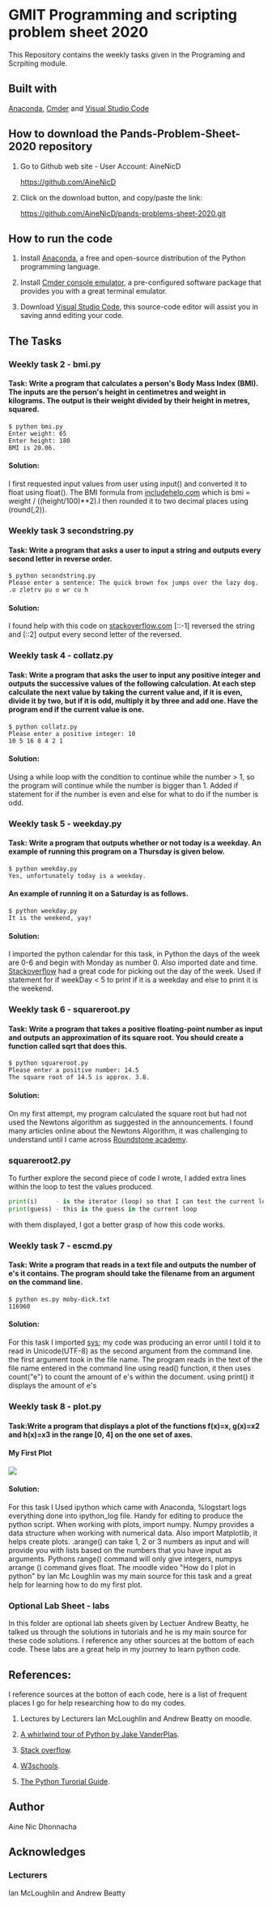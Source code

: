 # GMIT Programming and scripting problem sheet 2020

This Repository contains the weekly tasks given in the Programing and Scrpiting module.

## Built with

[Anaconda](https://www.anaconda.com/), 
[Cmder](https://cmder.net/) and
[Visual Studio Code](https://code.visualstudio.com/)

## How to download the Pands-Problem-Sheet-2020 repository

1. Go to Github web site - User Account: AineNicD

   https://github.com/AineNicD

2. Click on the download button, and copy/paste the link:

   https://github.com/AineNicD/pands-problems-sheet-2020.git

## How to run the code

1. Install [Anaconda](https://www.anaconda.com/distribution/), a free and open-source distribution of the Python programming language.

2. Install [Cmder console emulator](https://cmder.net/), a pre-configured software package that provides you with a great terminal emulator.

3. Download [Visual Studio Code](https://code.visualstudio.com/), this source-code editor will assist you in saving annd editing your code.


## The Tasks 

### Weekly task 2 - bmi.py

#### Task: Write a program that calculates a person's Body Mass Index (BMI). The inputs are the person's height in centimetres and weight in kilograms. The output is their weight divided by their height in metres, squared.

~~~
$ python bmi.py
Enter weight: 65
Enter height: 180
BMI is 20.06.
~~~

#### Solution: 
I first requested input values from user using input() and converted it to float using float().
The BMI formula from  [includehelp.com]( https://www.includehelp.com/python/bmi-body-mass-index-calculator.aspx) which is  bmi = weight / ((height/100)**2).I then rounded it to two decimal places using (round(,2)). 

### Weekly task 3 secondstring.py

#### Task: Write a program that asks a user to input a string and outputs every second letter in reverse order.
~~~
$ python secondstring.py
Please enter a sentence: The quick brown fox jumps over the lazy dog.
.o zletrv pu o wr cu h
~~~

#### Solution: 
I found help with this code on [stackoverflow.com](https://stackoverflow.com/questions/931092/reverse-a-string-in-python)  [::-1] reversed the string and [::2] output every second letter of the reversed.

### Weekly task 4 - collatz.py

#### Task: Write a program that asks the user to input any positive integer and outputs the successive values of the following calculation. At each step calculate the next value by taking the current value and, if it is even, divide it by two, but if it is odd, multiply it by three and add one. Have the program end if the current value is one.

~~~
$ python collatz.py
Please enter a positive integer: 10
10 5 16 8 4 2 1
~~~

#### Solution: 
Using a while loop with the condition to continue while the number > 1, so the program will continue while the number is bigger than 1. Added if statement for if the number is even and else for what to do if the number is odd. 

### Weekly task 5 - weekday.py

#### Task: Write a program that outputs whether or not today is a weekday. An example of running this program on a Thursday is given below.
~~~
$ python weekday.py
Yes, unfortunately today is a weekday.
~~~
#### An example of running it on a Saturday is as follows.
~~~
$ python weekday.py
It is the weekend, yay!
~~~

#### Solution: 
I imported the python calendar for this task, in Python the days of the week are 0-6 and begin with Monday as number 0. Also imported date and time. [Stackoverflow]( https://stackoverflow.com/questions/45870820/how-to-check-if-today-is-monday-in-python) had a great code for picking out the day of the week. 
Used if statement for if weekDay < 5 to print if it is a weekday and else to print it is the weekend. 

### Weekly task 6 - squareroot.py
#### Task: Write a program that takes a positive floating-point number as input and outputs an approximation of its square root. You should create a function called sqrt that does this.
~~~
$ python squareroot.py
Please enter a positive number: 14.5
The square root of 14.5 is approx. 3.8.
~~~
#### Solution: 
On my first attempt, my program calculated the square root but had not used the Newtons algorithm as suggested in the announcements. 
I found many articles online about the Newtons Algorithm, it was challenging to understand until I came across [Roundstone academy](https://runestone.academy/runestone/books/published/thinkcspy/MoreAboutIteration/NewtonsMethod.html). 
### squareroot2.py
To further explore the second piece of code I wrote, I added extra lines within the loop to test the values produced. 

~~~python
print(i)     - is the iterator (loop) so that I can test the current loop 
print(guess) - this is the guess in the current loop
~~~
with them displayed, I got a better grasp of how this code works. 


### Weekly task 7 - escmd.py
#### Task: Write a program that reads in a text file and outputs the number of e's it contains. The program should take the filename from an argument on the command line.
~~~
$ python es.py moby-dick.txt
116960
~~~
#### Solution: 
For this task I imported [sys]( https://docs.python.org/2/library/sys.html); my code was producing an error until I told it to read in Unicode(UTF-8) as the second argument from the command line.
the first argument took in the file name. 
The program reads in the text of the file name entered in the command line using read() function, it then uses count("e") to count the amount of e's within the document. using print() it displays the amount of e's

### Weekly task 8 - plot.py
#### Task:Write a program that displays a plot of the functions f(x)=x, g(x)=x2 and h(x)=x3 in the range [0, 4] on the one set of axes.

#### My First Plot
![](plot8.png)


#### Solution: 
For this task I Used ipython which came with Anaconda, %logstart logs everything done into ipython_log file. Handy for editing to produce the python script. When working with plots, import numpy. Numpy provides a data structure when working with numerical data. Also import Matplotlib, it helps create plots. .arange() can take 1, 2 or 3 numbers as input and will provide you with lists based on the numbers that you have input as arguments. Pythons range() command will only give integers, numpys arrange () command gives float. 
The moodle video "How do I plot in python" by Ian Mc Loughlin was my main source for this task and a great help for learning how to do my first plot.


### Optional Lab Sheet - labs

In this folder are optional lab sheets given by Lectuer Andrew Beatty, he talked us through the solutions in tutorials and he is my main source for these code solutions. I reference any other sources at the bottom of each code. These labs are a great help in my journey to learn python code.


## References:
I reference sources at the botton of each code, here is a list of frequent places I go for help researching how to do my codes. 

1. Lectures by Lecturers Ian McLoughlin and Andrew Beatty on moodle. 

2. [A whirlwind tour of Python by Jake VanderPlas](https://jakevdp.github.io/WhirlwindTourOfPython/).

3. [Stack overflow](https://stackoverflow.com/).

4. [W3schools](https://www.w3schools.com/python/).

5. [The Python Turorial Guide](https://docs.python.org/3/tutorial/).

## Author
Aine Nic Dhonnacha

## Acknowledges

### Lecturers

Ian McLoughlin and Andrew Beatty 




